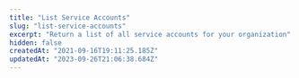 ```yaml
---
title: "List Service Accounts"
slug: "list-service-accounts"
excerpt: "Return a list of all service accounts for your organization"
hidden: false
createdAt: "2021-09-16T19:11:25.185Z"
updatedAt: "2023-09-26T21:06:38.684Z"
---
```

